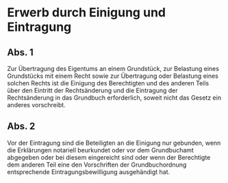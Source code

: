 # Erwerb durch Einigung und Eintragung



## Abs. 1

 Zur Übertragung des Eigentums an einem Grundstück, zur Belastung eines Grundstücks mit einem Recht sowie zur Übertragung oder Belastung eines solchen Rechts ist die Einigung des Berechtigten und des anderen Teils über den Eintritt der Rechtsänderung und die Eintragung der Rechtsänderung in das Grundbuch erforderlich, soweit nicht das Gesetz ein anderes vorschreibt.

## Abs. 2

 Vor der Eintragung sind die Beteiligten an die Einigung nur gebunden, wenn die Erklärungen notariell beurkundet oder vor dem Grundbuchamt abgegeben oder bei diesem eingereicht sind oder wenn der Berechtigte dem anderen Teil eine den Vorschriften der Grundbuchordnung entsprechende Eintragungsbewilligung ausgehändigt hat. 

